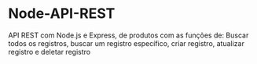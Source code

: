 # Node-API-REST
 API REST com Node.js e Express, de produtos com as funções de: Buscar todos os registros, buscar um registro específico, criar registro, atualizar registro e deletar registro
